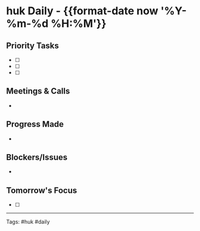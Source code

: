 # huk Daily - {{format-date now '%Y-%m-%d %H:%M'}}

## Priority Tasks
- [ ]
- [ ]
- [ ]

## Meetings & Calls
-

## Progress Made
-

## Blockers/Issues
-

## Tomorrow's Focus
- [ ]

---
Tags: #huk #daily
